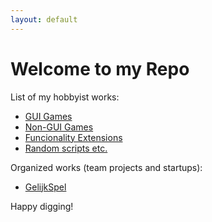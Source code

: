 ```yaml
---
layout: default
---
```


Welcome to my Repo
==================

List of my hobbyist works:
+ [GUI Games](https://lahaluhem.github.io/GUI_Games/)
+ [Non-GUI Games](https://lahaluhem.github.io/Non-GUI_Games/)
+ [Funcionality Extensions](https://lahaluhem.github.io/MyRep1/)
+ [Random scripts etc.](https://lahaluhem.github.io/Other_Programs/)

Organized works (team projects and startups):
+ [GelijkSpel](https://lahaluhem.github.io/GelijkSpel-Code/)

Happy digging!
